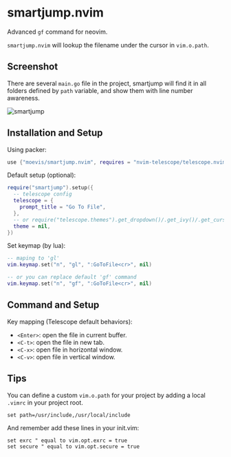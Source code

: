 # smartjump.nvim

Advanced `gf` command for neovim.

`smartjump.nvim` will lookup the filename under the cursor in `vim.o.path`.

## Screenshot

There are several `main.go` file in the project, smartjump will find it in all folders defined by `path` variable, and show them with line number awareness.

![smartjump](https://user-images.githubusercontent.com/3747445/173917178-22eabbd8-4f07-4e76-98c9-ba4528c0e243.gif)

## Installation and Setup

Using packer:

```lua
use {"moevis/smartjump.nvim", requires = "nvim-telescope/telescope.nvim"}
```

Default setup (optional):

```lua
require("smartjump").setup({
  -- telescope config
  telescope = {
    prompt_title = "Go To File",
  },
  -- or require("telescope.themes").get_dropdown()/.get_ivy()/.get_cursor()
  theme = nil,
})
```

Set keymap (by lua):

```lua
-- maping to 'gl'
vim.keymap.set("n", "gl", ":GoToFile<cr>", nil)

-- or you can replace default 'gf' command
vim.keymap.set("n", "gf", ":GoToFile<cr>", nil)
```

## Command and Setup

Key mapping (Telescope default behaviors):
  - `<Enter>`: open the file in current buffer.
  - `<C-t>`: open the file in new tab.
  - `<C-x>`: open file in horizontal window.
  - `<C-v>`: open file in vertical window.

## Tips

You can define a custom `vim.o.path` for your project by adding a local `.vimrc` in your project root.

```vimscript
set path=/usr/include,/usr/local/include
```

And remember add these lines in your init.vim:

```vimscript
set exrc " equal to vim.opt.exrc = true
set secure " equal to vim.opt.secure = true
```
